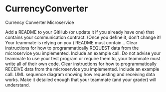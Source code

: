 # CurrencyConverter
Currency Converter Microservice

Add a README to your GitHub (or update it if you already have one) that contains your communication contract. (Once you define it, don't change it! Your teammate is relying on you.) README must contain...
Clear instructions for how to programmatically REQUEST data from the microservice you implemented. Include an example call. Do not advise your teammate to use your test program or require them to, your teammate must write all of their own code.
Clear instructions for how to programmatically RECEIVE data from the microservice you implemented. Include an example call.
UML sequence diagram showing how requesting and receiving data works. Make it detailed enough that your teammate (and your grader) will understand.
